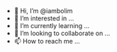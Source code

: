 - 👋 Hi, I’m @iambolim
- 👀 I’m interested in ...
- 🌱 I’m currently learning ...
- 💞️ I’m looking to collaborate on ...
- 📫 How to reach me ...

<!---
iambolim/iambolim is a ✨ special ✨ repository because its `README.md` (this file) appears on your GitHub profile.
You can click the Preview link to take a look at your changes.
--->
